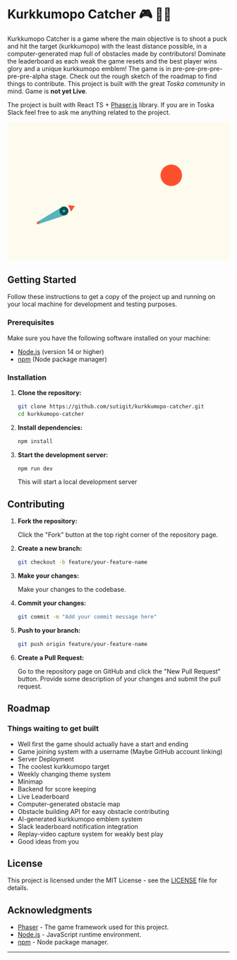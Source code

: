 # Kurkkumopo Catcher 🎮 🥒🛵

Kurkkumopo Catcher is a game where the main objective is to shoot a puck and hit the target (kurkkumopo) with the least distance possible, in a computer-generated map full of obstacles made by contributors! Dominate the leaderboard as each weak the game resets and the best player wins glory and a unique kurkkumopo emblem! The game is in pre-pre-pre-pre-pre-pre-alpha stage. Check out the rough sketch of the roadmap to find things to contribute. This project is built with the great _Toska community_ in mind. Game is **not yet Live**.

The project is built with React TS + [Phaser.js](https://docs.phaser.io/phaser/getting-started/what-is-phaser) library. If you are in Toska Slack feel free to ask me anything related to the project.

![Game Screenshot](public/assets/kurkkumopo-catcher.png)

## Getting Started

Follow these instructions to get a copy of the project up and running on your local machine for development and testing purposes.

### Prerequisites

Make sure you have the following software installed on your machine:

-   [Node.js](https://nodejs.org/) (version 14 or higher)
-   [npm](https://www.npmjs.com/) (Node package manager)

### Installation

1. **Clone the repository:**

    ```sh
    git clone https://github.com/sutigit/kurkkumopo-catcher.git
    cd kurkkumopo-catcher
    ```

2. **Install dependencies:**

    ```sh
    npm install
    ```

3. **Start the development server:**

    ```sh
    npm run dev
    ```

    This will start a local development server

## Contributing

1. **Fork the repository:**

    Click the "Fork" button at the top right corner of the repository page.

2. **Create a new branch:**

    ```sh
    git checkout -b feature/your-feature-name
    ```

3. **Make your changes:**

    Make your changes to the codebase.

4. **Commit your changes:**

    ```sh
    git commit -m "Add your commit message here"
    ```

5. **Push to your branch:**

    ```sh
    git push origin feature/your-feature-name
    ```

6. **Create a Pull Request:**

    Go to the repository page on GitHub and click the "New Pull Request" button. Provide some description of your changes and submit the pull request.

## Roadmap

### Things waiting to get built

-   Well first the game should actually have a start and ending
-   Game joining system with a username (Maybe GitHub account linking)
-   Server Deployment
-   The coolest kurkkumopo target
-   Weekly changing theme system
-   Minimap
-   Backend for score keeping
-   Live Leaderboard
-   Computer-generated obstacle map
-   Obstacle building API for easy obstacle contributing
-   AI-generated kurkkumopo emblem system
-   Slack leaderboard notification integration
-   Replay-video capture system for weakly best play
-   Good ideas from you

## License

This project is licensed under the MIT License - see the [LICENSE](LICENSE) file for details.

## Acknowledgments

-   [Phaser](https://phaser.io/) - The game framework used for this project.
-   [Node.js](https://nodejs.org/) - JavaScript runtime environment.
-   [npm](https://www.npmjs.com/) - Node package manager.

---

